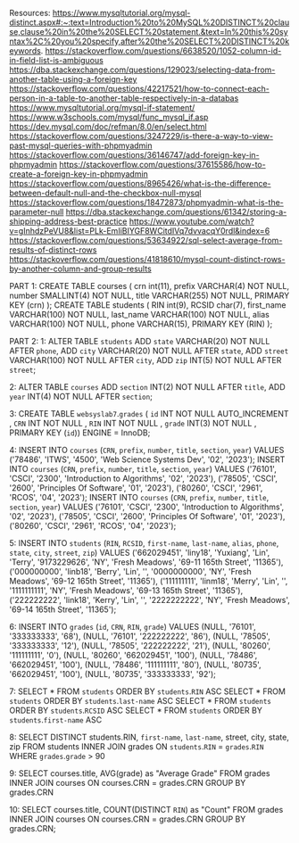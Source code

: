Resources:
https://www.mysqltutorial.org/mysql-distinct.aspx#:~:text=Introduction%20to%20MySQL%20DISTINCT%20clause,clause%20in%20the%20SELECT%20statement.&text=In%20this%20syntax%2C%20you%20specify,after%20the%20SELECT%20DISTINCT%20keywords.
https://stackoverflow.com/questions/6638520/1052-column-id-in-field-list-is-ambiguous
https://dba.stackexchange.com/questions/129023/selecting-data-from-another-table-using-a-foreign-key
https://stackoverflow.com/questions/42217521/how-to-connect-each-person-in-a-table-to-another-table-respectively-in-a-databas
https://www.mysqltutorial.org/mysql-if-statement/
https://www.w3schools.com/mysql/func_mysql_if.asp
https://dev.mysql.com/doc/refman/8.0/en/select.html
https://stackoverflow.com/questions/3247229/is-there-a-way-to-view-past-mysql-queries-with-phpmyadmin
https://stackoverflow.com/questions/36146747/add-foreign-key-in-phpmyadmin
https://stackoverflow.com/questions/37615586/how-to-create-a-foreign-key-in-phpmyadmin
https://stackoverflow.com/questions/8965426/what-is-the-difference-between-default-null-and-the-checkbox-null-mysql
https://stackoverflow.com/questions/18472873/phpmyadmin-what-is-the-parameter-null
https://dba.stackexchange.com/questions/61342/storing-a-shipping-address-best-practice
https://www.youtube.com/watch?v=gInhdzPeVU8&list=PLk-EmIiBIYGF8WCitdIVq7dvvacqY0rdl&index=6
https://stackoverflow.com/questions/53634922/sql-select-average-from-results-of-distinct-rows
https://stackoverflow.com/questions/41818610/mysql-count-distinct-rows-by-another-column-and-group-results

PART 1:
CREATE TABLE courses ( crn int(11), prefix VARCHAR(4) NOT NULL, number SMALLINT(4) NOT NULL, title VARCHAR(255) NOT NULL, PRIMARY KEY (crn) );
CREATE TABLE students ( RIN int(9), RCSID char(7), first_name VARCHAR(100) NOT NULL, last_name VARCHAR(100) NOT NULL, alias VARCHAR(100) NOT NULL, phone VARCHAR(15), PRIMARY KEY (RIN) );

PART 2:
1:
ALTER TABLE `students` ADD `state` VARCHAR(20) NOT NULL AFTER `phone`, ADD `city` VARCHAR(20) NOT NULL AFTER `state`, ADD `street` VARCHAR(100) NOT NULL AFTER `city`, ADD `zip` INT(5) NOT NULL AFTER `street`;

2:
ALTER TABLE `courses` ADD `section` INT(2) NOT NULL AFTER `title`, ADD `year` INT(4) NOT NULL AFTER `section`;

3:
CREATE TABLE `websyslab7`.`grades` ( `id` INT NOT NULL AUTO_INCREMENT ,  `CRN` INT NOT NULL ,  `RIN` INT NOT NULL ,  `grade` INT(3) NOT NULL ,    PRIMARY KEY  (`id`)) ENGINE = InnoDB;

4:
INSERT INTO `courses` (`CRN`, `prefix`, `number`, `title`, `section`, `year`) VALUES ('78486', 'ITWS', '4500', 'Web Science Systems Dev', '02', '2023');
INSERT INTO `courses` (`CRN`, `prefix`, `number`, `title`, `section`, `year`) VALUES ('76101', 'CSCI', '2300', 'Introduction to Algorithms', '02', '2023'), ('78505', 'CSCI', '2600', 'Principles Of Software', '01', '2023'), ('80260', 'CSCI', '2961', 'RCOS', '04', '2023');
INSERT INTO `courses` (`CRN`, `prefix`, `number`, `title`, `section`, `year`) VALUES ('76101', 'CSCI', '2300', 'Introduction to Algorithms', '02', '2023'), ('78505', 'CSCI', '2600', 'Principles Of Software', '01', '2023'), ('80260', 'CSCI', '2961', 'RCOS', '04', '2023');

5:
INSERT INTO `students` (`RIN`, `RCSID`, `first-name`, `last-name`, `alias`, `phone`, `state`, `city`, `street`, `zip`) VALUES ('662029451', 'liny18', 'Yuxiang', 'Lin', 'Terry', '9173229626', 'NY', 'Fresh Meadows', '69-11 165th Street', '11365'), ('000000000', 'linb18', 'Berry', 'Lin', '', '0000000000', 'NY', 'Fresh Meadows', '69-12 165th Street', '11365'), ('111111111', 'linm18', 'Merry', 'Lin', '', '1111111111', 'NY', 'Fresh Meadows', '69-13 165th Street', '11365'), ('222222222', 'link18', 'Kerry', 'Lin', '', '2222222222', 'NY', 'Fresh Meadows', '69-14 165th Street', '11365');

6:
INSERT INTO `grades` (`id`, `CRN`, `RIN`, `grade`) VALUES (NULL, '76101', '333333333', '68'), (NULL, '76101', '222222222', '86'), (NULL, '78505', '333333333', '12'), (NULL, '78505', '222222222', '21'), (NULL, '80260', '111111111', '0'), (NULL, '80260', '662029451', '100'), (NULL, '78486', '662029451', '100'), (NULL, '78486', '111111111', '80'), (NULL, '80735', '662029451', '100'), (NULL, '80735', '333333333', '92');

7:
SELECT * FROM `students` ORDER BY `students`.`RIN`  ASC
SELECT * FROM `students` ORDER BY `students`.`last-name` ASC
SELECT * FROM `students` ORDER BY `students`.`RCSID` ASC
SELECT * FROM `students` ORDER BY `students`.`first-name` ASC

8:
SELECT DISTINCT students.RIN, `first-name`, `last-name`, street, city, state, zip
FROM students
INNER JOIN grades
ON `students`.`RIN` = `grades`.`RIN`
WHERE `grades`.`grade` > 90

9:
SELECT courses.title, AVG(grade) as "Average Grade"
FROM grades
INNER JOIN courses
ON courses.CRN = grades.CRN
GROUP BY grades.CRN

10:
SELECT courses.title, COUNT(DISTINCT `RIN`) as "Count"
FROM grades
INNER JOIN courses
ON courses.CRN = grades.CRN
GROUP BY grades.CRN;

